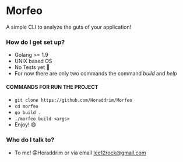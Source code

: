 # Morfeo

A simple CLI to analyze the guts of your application!

### How do I get set up? ###

* Golang >= 1.9
* UNIX based OS
* No Tests yet :camel:
* For now there are only two commands the command *build* and *help*

#### COMMANDS FOR RUN THE PROJECT ####

* `git clone https://github.com/Horaddrim/Morfeo` 
* `cd morfeo`
* `go build .`
* `./morfeo build <args>`
* Enjoy! :smile:

### Who do I talk to? ###

* To me! @Horaddrim or via email lee12rock@gmail.com
